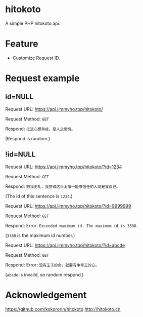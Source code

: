 # hitokoto

A simple PHP hitokoto api.

# Feature

- Customize Request ID.

# Request example

## id=NULL

Request URL: https://api.jimmyho.top/hitokoto/

Request Method: `GET`

Respond: `无法心想事成，是人之常情。`

(Respond is random.)

## !id=NULL

Request URL: https://api.jimmyho.top/hitokoto/?id=1234

Request Method: `GET`

Respond: `恕我无礼，我觉得这世上唯一能够信任的人就是我自己。`

(The id of this sentence is `1234`.)

Request URL: https://api.jimmyho.top/hitokoto/?id=9999999

Request Method: `GET`

Respond: Error: `Exceeded maximum id. The maximum id is 3388.`

(`3388` is the maximum id number.)

Request URL: https://api.jimmyho.top/hitokoto/?id=abcde

Request Method: `GET`

Respond: Error: `没有王子的命，就要有争帝王的心。`

(`abcde` is invaild, so random respond.)

# Acknowledgement

https://github.com/kokororin/hitokoto
http://hitokoto.cn
